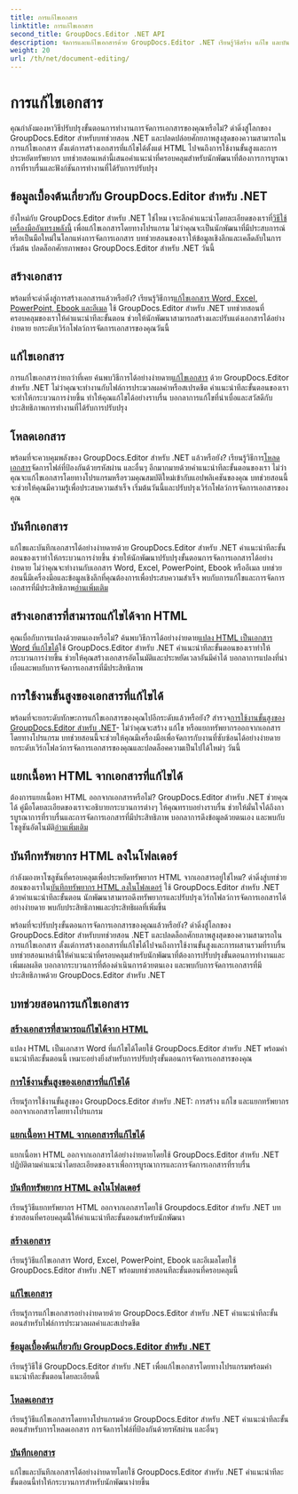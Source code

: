 ```yaml
---
title: การแก้ไขเอกสาร
linktitle: การแก้ไขเอกสาร
second_title: GroupDocs.Editor .NET API
description: จัดการและแก้ไขเอกสารด้วย GroupDocs.Editor .NET เรียนรู้วิธีสร้าง แก้ไข และบันทึกเอกสารได้อย่างง่ายดาย ปรับปรุงขั้นตอนการจัดการเอกสารของคุณวันนี้!
weight: 20
url: /th/net/document-editing/
---
```


# การแก้ไขเอกสาร


คุณกำลังมองหาวิธีปรับปรุงขั้นตอนการทำงานการจัดการเอกสารของคุณหรือไม่? ดำดิ่งสู่โลกของ GroupDocs.Editor สำหรับบทช่วยสอน .NET และปลดปล่อยศักยภาพสูงสุดของความสามารถในการแก้ไขเอกสาร ตั้งแต่การสร้างเอกสารที่แก้ไขได้ตั้งแต่ HTML ไปจนถึงการใช้งานขั้นสูงและการประหยัดทรัพยากร บทช่วยสอนเหล่านี้เสนอคำแนะนำที่ครอบคลุมสำหรับนักพัฒนาที่ต้องการการบูรณาการที่ราบรื่นและฟังก์ชันการทำงานที่ได้รับการปรับปรุง

## ข้อมูลเบื้องต้นเกี่ยวกับ GroupDocs.Editor สำหรับ .NET

 ยังใหม่กับ GroupDocs.Editor สำหรับ .NET ใช่ไหม เจาะลึกคำแนะนำโดยละเอียดของเราที่[วิธีใช้เครื่องมืออันทรงพลังนี้](./introduction-groupdocs-editor/) เพื่อแก้ไขเอกสารโดยทางโปรแกรม ไม่ว่าคุณจะเป็นนักพัฒนาที่มีประสบการณ์หรือเป็นมือใหม่ในโลกแห่งการจัดการเอกสาร บทช่วยสอนของเราให้ข้อมูลเชิงลึกและเคล็ดลับในการเริ่มต้น ปลดล็อกศักยภาพของ GroupDocs.Editor สำหรับ .NET วันนี้

## สร้างเอกสาร

พร้อมที่จะดำดิ่งสู่การสร้างเอกสารแล้วหรือยัง? เรียนรู้วิธีการ[แก้ไขเอกสาร Word, Excel, PowerPoint, Ebook และอีเมล](./create-document/) ใช้ GroupDocs.Editor สำหรับ .NET บทช่วยสอนที่ครอบคลุมของเราให้คำแนะนำทีละขั้นตอน ช่วยให้นักพัฒนาสามารถสร้างและปรับแต่งเอกสารได้อย่างง่ายดาย ยกระดับเวิร์กโฟลว์การจัดการเอกสารของคุณวันนี้

## แก้ไขเอกสาร

 การแก้ไขเอกสารง่ายกว่าที่เคย ค้นพบวิธีการได้อย่างง่ายดาย[แก้ไขเอกสาร](./edit-document/) ด้วย GroupDocs.Editor สำหรับ .NET ไม่ว่าคุณจะทำงานกับไฟล์การประมวลผลคำหรือสเปรดชีต คำแนะนำทีละขั้นตอนของเราจะทำให้กระบวนการง่ายขึ้น ทำให้คุณแก้ไขได้อย่างราบรื่น บอกลาการแก้ไขที่น่าเบื่อและสวัสดีกับประสิทธิภาพการทำงานที่ได้รับการปรับปรุง


## โหลดเอกสาร

 พร้อมที่จะควบคุมพลังของ GroupDocs.Editor สำหรับ .NET แล้วหรือยัง? เรียนรู้วิธีการ[โหลดเอกสาร](./load-document/)จัดการไฟล์ที่ป้องกันด้วยรหัสผ่าน และอื่นๆ อีกมากมายด้วยคำแนะนำทีละขั้นตอนของเรา ไม่ว่าคุณจะแก้ไขเอกสารโดยทางโปรแกรมหรือรวมคุณสมบัติใหม่เข้ากับแอปพลิเคชันของคุณ บทช่วยสอนนี้จะช่วยให้คุณมีความรู้เพื่อประสบความสำเร็จ เริ่มต้นวันนี้และปรับปรุงเวิร์กโฟลว์การจัดการเอกสารของคุณ

## บันทึกเอกสาร

 แก้ไขและบันทึกเอกสารได้อย่างง่ายดายด้วย GroupDocs.Editor สำหรับ .NET คำแนะนำทีละขั้นตอนของเราทำให้กระบวนการง่ายขึ้น ช่วยให้นักพัฒนาปรับปรุงขั้นตอนการจัดการเอกสารได้อย่างง่ายดาย ไม่ว่าคุณจะทำงานกับเอกสาร Word, Excel, PowerPoint, Ebook หรืออีเมล บทช่วยสอนนี้มีเครื่องมือและข้อมูลเชิงลึกที่คุณต้องการเพื่อประสบความสำเร็จ พบกับการแก้ไขและการจัดการเอกสารที่มีประสิทธิภาพ[อ่านเพิ่มเติม](./save-document/)

## สร้างเอกสารที่สามารถแก้ไขได้จาก HTML

 คุณเบื่อกับการแปลงด้วยตนเองหรือไม่? ค้นพบวิธีการได้อย่างง่ายดาย[แปลง HTML เป็นเอกสาร Word ที่แก้ไขได้](./create-editable-document-from-html/)ใช้ GroupDocs.Editor สำหรับ .NET คำแนะนำทีละขั้นตอนของเราทำให้กระบวนการง่ายขึ้น ช่วยให้คุณสร้างเอกสารอัตโนมัติและประหยัดเวลาอันมีค่าได้ บอกลาการแปลงที่น่าเบื่อและพบกับการจัดการเอกสารที่มีประสิทธิภาพ

## การใช้งานขั้นสูงของเอกสารที่แก้ไขได้

 พร้อมที่จะยกระดับทักษะการแก้ไขเอกสารของคุณไปอีกระดับแล้วหรือยัง? สำรวจ[การใช้งานขั้นสูงของ GroupDocs.Editor สำหรับ .NET](./advanced-usage-of-editable-documents/)- ไม่ว่าคุณจะสร้าง แก้ไข หรือแยกทรัพยากรออกจากเอกสารโดยทางโปรแกรม บทช่วยสอนนี้จะช่วยให้คุณมีเครื่องมือเพื่อจัดการกับงานที่ซับซ้อนได้อย่างง่ายดาย ยกระดับเวิร์กโฟลว์การจัดการเอกสารของคุณและปลดล็อคความเป็นไปได้ใหม่ๆ วันนี้

## แยกเนื้อหา HTML จากเอกสารที่แก้ไขได้

 ต้องการแยกเนื้อหา HTML ออกจากเอกสารหรือไม่? GroupDocs.Editor สำหรับ .NET ช่วยคุณได้ คู่มือโดยละเอียดของเราจะอธิบายกระบวนการต่างๆ ให้คุณทราบอย่างราบรื่น ช่วยให้มั่นใจได้ถึงการบูรณาการที่ราบรื่นและการจัดการเอกสารที่มีประสิทธิภาพ บอกลาการดึงข้อมูลด้วยตนเอง และพบกับโซลูชันอัตโนมัติ[อ่านเพิ่มเติม](./extract-html-content-from-editable-document/)

## บันทึกทรัพยากร HTML ลงในโฟลเดอร์

 กำลังมองหาโซลูชันที่ครอบคลุมเพื่อประหยัดทรัพยากร HTML จากเอกสารอยู่ใช่ไหม? ดำดิ่งสู่บทช่วยสอนของเราใน[บันทึกทรัพยากร HTML ลงในโฟลเดอร์](./save-html-resources-to-folder/) ใช้ GroupDocs.Editor สำหรับ .NET ด้วยคำแนะนำทีละขั้นตอน นักพัฒนาสามารถดึงทรัพยากรและปรับปรุงเวิร์กโฟลว์การจัดการเอกสารได้อย่างง่ายดาย พบกับประสิทธิภาพและประสิทธิผลที่เพิ่มขึ้น

พร้อมที่จะปรับปรุงขั้นตอนการจัดการเอกสารของคุณแล้วหรือยัง? ดำดิ่งสู่โลกของ GroupDocs.Editor สำหรับบทช่วยสอน .NET และปลดล็อกศักยภาพสูงสุดของความสามารถในการแก้ไขเอกสาร ตั้งแต่การสร้างเอกสารที่แก้ไขได้ไปจนถึงการใช้งานขั้นสูงและการผสานรวมที่ราบรื่น บทช่วยสอนเหล่านี้ให้คำแนะนำที่ครอบคลุมสำหรับนักพัฒนาที่ต้องการปรับปรุงขั้นตอนการทำงานและเพิ่มผลผลิต บอกลากระบวนการที่ต้องดำเนินการด้วยตนเอง และพบกับการจัดการเอกสารที่มีประสิทธิภาพด้วย GroupDocs.Editor สำหรับ .NET 
## บทช่วยสอนการแก้ไขเอกสาร
### [สร้างเอกสารที่สามารถแก้ไขได้จาก HTML](./create-editable-document-from-html/)
แปลง HTML เป็นเอกสาร Word ที่แก้ไขได้โดยใช้ GroupDocs.Editor สำหรับ .NET พร้อมคำแนะนำทีละขั้นตอนนี้ เหมาะอย่างยิ่งสำหรับการปรับปรุงขั้นตอนการจัดการเอกสารของคุณ
### [การใช้งานขั้นสูงของเอกสารที่แก้ไขได้](./advanced-usage-of-editable-documents/)
เรียนรู้การใช้งานขั้นสูงของ GroupDocs.Editor สำหรับ .NET: การสร้าง แก้ไข และแยกทรัพยากรออกจากเอกสารโดยทางโปรแกรม
### [แยกเนื้อหา HTML จากเอกสารที่แก้ไขได้](./extract-html-content-from-editable-document/)
แยกเนื้อหา HTML ออกจากเอกสารได้อย่างง่ายดายโดยใช้ GroupDocs.Editor สำหรับ .NET ปฏิบัติตามคำแนะนำโดยละเอียดของเราเพื่อการบูรณาการและการจัดการเอกสารที่ราบรื่น
### [บันทึกทรัพยากร HTML ลงในโฟลเดอร์](./save-html-resources-to-folder/)
เรียนรู้วิธีแยกทรัพยากร HTML ออกจากเอกสารโดยใช้ Groupdocs.Editor สำหรับ .NET บทช่วยสอนที่ครอบคลุมนี้ให้คำแนะนำทีละขั้นตอนสำหรับนักพัฒนา
### [สร้างเอกสาร](./create-document/)
เรียนรู้วิธีแก้ไขเอกสาร Word, Excel, PowerPoint, Ebook และอีเมลโดยใช้ GroupDocs.Editor สำหรับ .NET พร้อมบทช่วยสอนทีละขั้นตอนที่ครอบคลุมนี้
### [แก้ไขเอกสาร](./edit-document/)
เรียนรู้การแก้ไขเอกสารอย่างง่ายดายด้วย GroupDocs.Editor สำหรับ .NET คำแนะนำทีละขั้นตอนสำหรับไฟล์การประมวลผลคำและสเปรดชีต
### [ข้อมูลเบื้องต้นเกี่ยวกับ GroupDocs.Editor สำหรับ .NET](./introduction-groupdocs-editor/)
เรียนรู้วิธีใช้ GroupDocs.Editor สำหรับ .NET เพื่อแก้ไขเอกสารโดยทางโปรแกรมพร้อมคำแนะนำทีละขั้นตอนโดยละเอียดนี้
### [โหลดเอกสาร](./load-document/)
เรียนรู้วิธีแก้ไขเอกสารโดยทางโปรแกรมด้วย GroupDocs.Editor สำหรับ .NET คำแนะนำทีละขั้นตอนสำหรับการโหลดเอกสาร การจัดการไฟล์ที่ป้องกันด้วยรหัสผ่าน และอื่นๆ
### [บันทึกเอกสาร](./save-document/)
แก้ไขและบันทึกเอกสารได้อย่างง่ายดายโดยใช้ GroupDocs.Editor สำหรับ .NET คำแนะนำทีละขั้นตอนนี้ทำให้กระบวนการสำหรับนักพัฒนาง่ายขึ้น